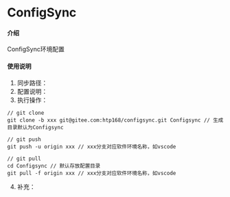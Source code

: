 ﻿# ConfigSync

#### 介绍
ConfigSync环境配置

#### 使用说明

1.  同步路径：
2.  配置说明：
3.  执行操作：
```git
// git clone
git clone -b xxx git@gitee.com:htp168/configsync.git Configsync // 生成目录默认为Configsync

// git push
git push -u origin xxx // xxx分支对应软件环境名称，如vscode

// git pull
cd Configsync // 默认存放配置目录
git pull -f origin xxx // xxx分支对应软件环境名称，如vscode

```
4.  补充：
